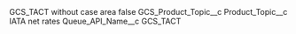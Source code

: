 <?xml version="1.0" encoding="UTF-8"?>
<CustomMetadata xmlns="http://soap.sforce.com/2006/04/metadata" xmlns:xsi="http://www.w3.org/2001/XMLSchema-instance" xmlns:xsd="http://www.w3.org/2001/XMLSchema">
    <label>GCS_TACT without case area</label>
    <protected>false</protected>
    <values>
        <field>GCS_Product_Topic__c</field>
        <value xsi:nil="true"/>
    </values>
    <values>
        <field>Product_Topic__c</field>
        <value xsi:type="xsd:string">IATA net rates</value>
    </values>
    <values>
        <field>Queue_API_Name__c</field>
        <value xsi:type="xsd:string">GCS_TACT</value>
    </values>
</CustomMetadata>
